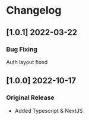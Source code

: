 # Changelog
## [1.0.1] 2022-03-22
### Bug Fixing 
Auth layout fixed
## [1.0.0] 2022-10-17

### Original Release
- Added Typescript & NextJS